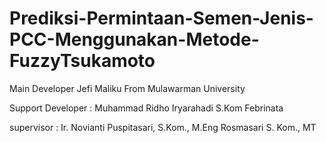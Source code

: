 # Prediksi-Permintaan-Semen-Jenis-PCC-Menggunakan-Metode-FuzzyTsukamoto
Main Developer Jefi Maliku From Mulawarman University

Support Developer : 
    Muhammad Ridho Iryarahadi S.Kom
    Febrinata
    
supervisor        :
    Ir. Novianti Puspitasari, S.Kom., M.Eng
    Rosmasari S. Kom., MT
    
